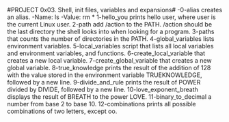 #PROJECT 0x03. Shell, init files, variables and expansions#
-0-alias creates an alias.
        -Name: ls
        -Value: rm *
1-hello_you prints hello user, where user is the current Linux user.
2-path add /action to the PATH. /action should be the last directory the shell looks into when looking for a program.
3-paths that counts the number of directories in the PATH.
4-global_variables lists environment variables.
5-local_variables script that lists all local variables and environment variables, and functions.
6-create_local_variable that creates a new local variable.
7-create_global_variable that creates a new global variable.
8-true_knowledge prints the result of the addition of 128 with the value stored in the environment variable TRUEKNOWLEDGE, followed by a new line.
9-divide_and_rule prints the result of POWER divided by DIVIDE, followed by a new line.
10-love_exponent_breath displays the result of BREATH to the power LOVE.
11-binary_to_decimal a number from base 2 to base 10.
12-combinations prints all possible combinations of two letters, except oo.

